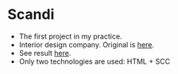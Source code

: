 # Scandi
- The first project in my practice.
- Interior design company. Original is [here](https://www.figma.com/file/wSLXGCASPbPRycYoA0nGoQ/%D0%9C%D0%B0%D1%80%D0%B0%D1%84%D0%BE%D0%BD-5.0-(Copy)). 
- See result [here](https://starodubs.github.io/Maraphon_5_0_Scandi/). 
- Only two technologies are used: HTML + SCC

